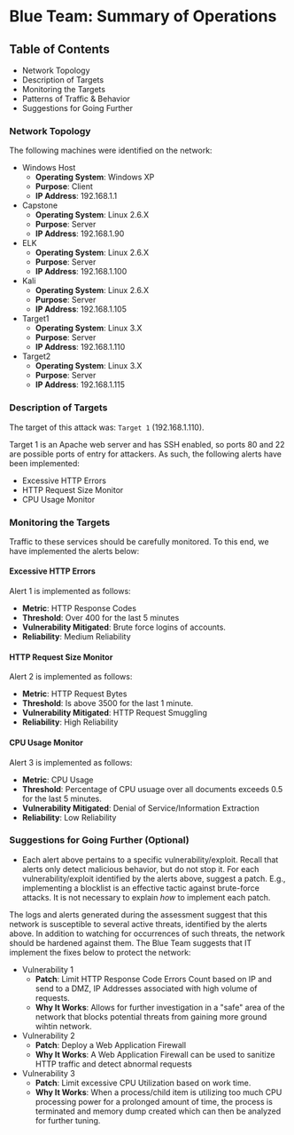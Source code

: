 # Blue Team: Summary of Operations

## Table of Contents
- Network Topology
- Description of Targets
- Monitoring the Targets
- Patterns of Traffic & Behavior
- Suggestions for Going Further

### Network Topology

The following machines were identified on the network:
- Windows Host
  - **Operating System**: Windows XP
  - **Purpose**: Client
  - **IP Address**: 192.168.1.1
- Capstone
  - **Operating System**: Linux 2.6.X
  - **Purpose**: Server
  - **IP Address**: 192.168.1.90
- ELK
  - **Operating System**: Linux 2.6.X
  - **Purpose**: Server
  - **IP Address**: 192.168.1.100
- Kali
  - **Operating System**: Linux 2.6.X
  - **Purpose**: Server
  - **IP Address**: 192.168.1.105
- Target1
  - **Operating System**: Linux 3.X
  - **Purpose**: Server
  - **IP Address**: 192.168.1.110
- Target2
  - **Operating System**: Linux 3.X
  - **Purpose**: Server
  - **IP Address**: 192.168.1.115
### Description of Targets

The target of this attack was: `Target 1` (192.168.1.110).

Target 1 is an Apache web server and has SSH enabled, so ports 80 and 22 are possible ports of entry for attackers. As such, the following alerts have been implemented:
- Excessive HTTP Errors
- HTTP Request Size Monitor
- CPU Usage Monitor

### Monitoring the Targets

Traffic to these services should be carefully monitored. To this end, we have implemented the alerts below:

#### Excessive HTTP Errors

Alert 1 is implemented as follows:
  - **Metric**: HTTP Response Codes
  - **Threshold**: Over 400 for the last 5 minutes
  - **Vulnerability Mitigated**: Brute force logins of accounts.
  - **Reliability**: Medium Reliability

#### HTTP Request Size Monitor
Alert 2 is implemented as follows:
  - **Metric**: HTTP Request Bytes
  - **Threshold**: Is above 3500 for the last 1 minute.
  - **Vulnerability Mitigated**: HTTP Request Smuggling
  - **Reliability**: High Reliability

#### CPU Usage Monitor
Alert 3 is implemented as follows:
  - **Metric**: CPU Usage
  - **Threshold**: Percentage of CPU usuage over all documents exceeds 0.5 for the last 5 minutes.
  - **Vulnerability Mitigated**: Denial of Service/Information Extraction
  - **Reliability**: Low Reliability


### Suggestions for Going Further (Optional)
- Each alert above pertains to a specific vulnerability/exploit. Recall that alerts only detect malicious behavior, but do not stop it. For each vulnerability/exploit identified by the alerts above, suggest a patch. E.g., implementing a blocklist is an effective tactic against brute-force attacks. It is not necessary to explain _how_ to implement each patch.

The logs and alerts generated during the assessment suggest that this network is susceptible to several active threats, identified by the alerts above. In addition to watching for occurrences of such threats, the network should be hardened against them. The Blue Team suggests that IT implement the fixes below to protect the network:
- Vulnerability 1
  - **Patch**: Limit HTTP Response Code Errors Count based on IP and send to a DMZ, IP Addresses associated with high volume of requests.
  - **Why It Works**: Allows for further investigation in a "safe" area of the network that blocks potential threats from gaining more ground wihtin network.
- Vulnerability 2
  - **Patch**: Deploy a Web Application Firewall
  - **Why It Works**: A Web Application Firewall can be used to sanitize HTTP traffic and detect abnormal requests
- Vulnerability 3
  - **Patch**: Limit excessive CPU Utilization based on work time.
  - **Why It Works**: When a process/child item is utilizing too much CPU processing power for a prolonged amount of time, the process is terminated and memory dump created which can then be analyzed for further tuning.
